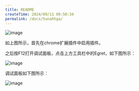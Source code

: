 ```yaml
---
title: README
createTime: 2024/09/11 09:50:34
permalink: /docs/5unahhga/
---
```


![image](1.png)

如上图所示，首先在chrome扩展插件中启用插件。

之后按F12打开调试面板，点击上方工具栏中的Egret，如下图所示：

![image](2.png)

调试面板如下图所示：

![image](3.png)